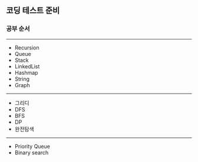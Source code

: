 ## 코딩 테스트 준비
<h3>공부 순서</h3>

----

- Recursion
- Queue
- Stack
- LinkedList
- Hashmap
- String
- Graph

----

- 그리디
- DFS
- BFS
- DP
- 완전탐색

----

- Priority Queue
- Binary search
